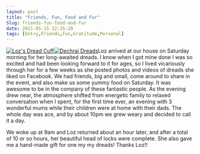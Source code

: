 ```yaml
---
layout: post
title: "Friends, Fun, Food and Fur"
Slug: friends-fun-food-and-fur
date: 2011-05-15 12:35:20
tags: [Entry,Friends,Fun,Gratitude,Personal]
---
```

[![](/wp-content/uploads/2011/05/loz_dread_cuff-150x150.jpg "Loz's Dread Cuff")](/wp-content/uploads/2011/05/loz_dread_cuff.jpg)[![](/wp-content/uploads/2011/05/DSC_0030-150x150.jpg "Dechrai Dreads")](/wp-content/uploads/2011/05/DSC_0030.jpg)Loz arrived at our house on Saturday morning for her long-awaited dreads. I know when I got mine done I was so excited and had been looking forward to it for ages, so I lived vicariously through her for a few weeks as she posted photos and videos of dreads she liked on Facebook. We had friends, big and small, come around to share in the event, and also make us some yummy food on Saturday. It was awesome to be in the company of these fantastic people. As the evening drew near, the atmosphere shifted from energetic family to relaxed conversation when I spent, for the first time ever, an evening with 3 wonderful mums while their children were at home with their dads. The whole day was ace, and by about 10pm we grew weary and decided to call it a day.

We woke up at 9am and Loz returned about an hour later, and after a total of 10 or so hours, her beautiful head of locks were complete. She also gave me a hand-made gift for one my my dreads! Thanks Loz!!
